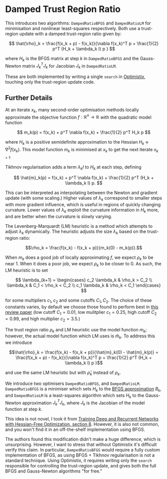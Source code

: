 # Damped Trust Region Ratio
This introduces two algorithms: `DampedRatioBFGS` and `DampedRatioLM` for minimisation and nonlinear least-squares respectively. Both use a trust-region update with a damped trust-region ratio given by:

$$ \hat{\rho}_k = \frac{f(x_k + p) - f(x_k)}{\nabla f(x_k)^T p + \frac{1}{2} p^T (H_k + \lambda_k I) p } $$

where $H_k$ is the BFGS matrix at step $k$ in `DampedRatioBFGS` and the Gauss-Newton matrix $J_k^T J_k$ for Jacobian $J_k$ in `DampedRatioLM`.

These are both implemented by writing a single `search` in [Optimistix](https://github.com/patrick-kidger/optimistix), touching only the trust-region update code.


## Further Details
At an iterate $x_k$, many second-order optimisation methods locally approximate the objective function $f: \mathbb{R}^n \to \mathbb{R}$ with the quadratic model function

$$ m_k(p) = f(x_k) + p^T \nabla f(x_k) + \frac{1}{2} p^T H_k p $$

where $H_k$ is a positive semidefinite approximation to the Hessian $H_k \approx \nabla^2 f(x_k)$. This model function $m_k$ is minimised at $x_k$ to get the next iterate $x_{k + 1}$.

Tikhnov regularisation adds a term $\lambda_k I$ to $H_k$ at each step, defining

$$ \hat{m}_k(p) = f(x_k) + p^T \nabla f(x_k) + \frac{1}{2} p^T (H_k + \lambda_k I) p. $$

This can be interpreted as interpolating between the Newton and gradient update (with some scaling.) Higher values of $\lambda_k$ correspond to smaller steps with more gradient influence, which is useful in regions of quickly changing curvature. Lower values of $\lambda_k$ exploit the curvature information in $H_k$ more, and are better when the curvature is slowly varying.

The Levenberg-Marquardt (LM) heuristic is a method which attempts to adjust $\lambda_k$ dynamically. The heuristic adjusts the size $\lambda_k$ based on the trust-region ratio:

$$\rho_k = \frac{f(x_k) - f(x_k  + p)}{m_k(0) - m_k(p)}.$$

When $m_k$ does a good job of locally approximating $f$, we expect $\rho_k$ to be near $1$. When it does a poor job, we expect $\rho_k$ to be closer to $0$. As such, the LM heuristic is to set

$$ \lambda_{k+1} = \begin{cases} c_2 \lambda_k & \rho_k > C_2 \\ 
                             \lambda_k & C_1 < \rho_k < C_2 \\
                             c_1 \lambda_k & \rho_k < C_1 \end{cases} $$

for some multipliers $c_1, c_2$ and some cutoffs $C_1, C_2$. The choice of these constants varies, by default we choose those found to perform best in [this review paper](https://www.numerical.rl.ac.uk/people/nimg/pubs/GoulOrbaSartToin05_4or.pdf) (low cutoff $C_1 = 0.01$, low mulitplier $c_1 = 0.25$, high cutoff $C_2 = 0.99$, and high multiplier $c_2 = 3.5$.)

The trust region ratio $\rho_k$ and LM heuristic use the model function $m_k$; however, the actual model function which LM uses is $\hat{m}_k$. To address this we introduce

$$\hat{\rho}_k = \frac{f(x_k) - f(x_k  + p)}{\hat{m}_k(0) - \hat{m}_k(p)} = \frac{f(x_k + p) - f(x_k)}{\nabla f(x_k)^T p + \frac{1}{2} p^T (H_k + \lambda_k I) p }$$

and use the same LM heuristic but with $\hat{\rho}_k$ instead of $\rho_k$.

We introduce two optimisers `DampedRatioBFGS`, and `DampedRatioLM`. `DampedRatioBFGS` is a minimiser which sets $H_k$ to the [BFGS approximation](https://en.wikipedia.org/wiki/Broyden%E2%80%93Fletcher%E2%80%93Goldfarb%E2%80%93Shanno_algorithm#Algorithm) $B_k$, and `DampedRatioLM` is a least-squares algorithm which sets $H_k$ to the Gauss-Newton approximation $J_k^TJ_k$, where $J_k$ is the Jacobian of the model function at step $k$.

This idea is not novel, I took it from [Training Deep and Recurrent Networks with
Hessian-Free Optimization, section 8](https://www.cs.toronto.edu/~jmartens/docs/HF_book_chapter.pdf). However, it is also not common, and you won't find it in an off-the-shelf implementation using BFGS.

The authors found this modification didn't make a huge difference, which is unsurprising. However, I want to stress that without Optimistix it's difficult verify this claim. In particular, `DampedRatioBFGS` would require a fully custom implementation of BFGS, as using BFGS + Tikhnov regularisation is not a standard technique. Using Optimistix, it requires writing only the `search` responsible for controlling the trust-region update, and gives both the full BFGS and Gauss-Newton algorithms "for free."
